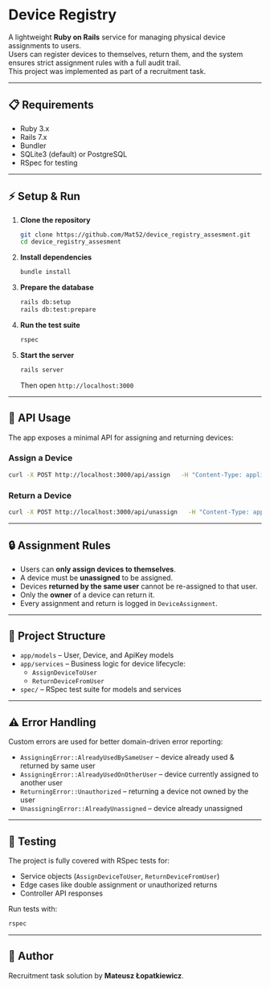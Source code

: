 # Device Registry

A lightweight **Ruby on Rails** service for managing physical device assignments to users.  
Users can register devices to themselves, return them, and the system ensures strict assignment rules with a full audit trail.  
This project was implemented as part of a recruitment task.

---

## 📋 Requirements

- Ruby 3.x  
- Rails 7.x  
- Bundler  
- SQLite3 (default) or PostgreSQL  
- RSpec for testing

---

## ⚡ Setup & Run

1. **Clone the repository**
   ```bash
   git clone https://github.com/Mat52/device_registry_assesment.git
   cd device_registry_assesment
   ```

2. **Install dependencies**
   ```bash
   bundle install
   ```

3. **Prepare the database**
   ```bash
   rails db:setup
   rails db:test:prepare
   ```

4. **Run the test suite**
   ```bash
   rspec
   ```

5. **Start the server**
   ```bash
   rails server
   ```
   Then open `http://localhost:3000`

---

## 📡 API Usage

The app exposes a minimal API for assigning and returning devices:

### Assign a Device
```bash
curl -X POST http://localhost:3000/api/assign   -H "Content-Type: application/json"   -d '{"device": {"serial_number": "ABC123"}}'
```

### Return a Device
```bash
curl -X POST http://localhost:3000/api/unassign   -H "Content-Type: application/json"   -d '{"device": {"serial_number": "ABC123"}}'
```

---

## 🔒 Assignment Rules

- Users can **only assign devices to themselves**.  
- A device must be **unassigned** to be assigned.  
- Devices **returned by the same user** cannot be re-assigned to that user.  
- Only the **owner** of a device can return it.  
- Every assignment and return is logged in `DeviceAssignment`.

---

## 📂 Project Structure

- `app/models` – User, Device, and ApiKey models  
- `app/services` – Business logic for device lifecycle:
  - `AssignDeviceToUser`
  - `ReturnDeviceFromUser`
- `spec/` – RSpec test suite for models and services

---

## ⚠️ Error Handling

Custom errors are used for better domain-driven error reporting:

- `AssigningError::AlreadyUsedBySameUser` – device already used & returned by same user  
- `AssigningError::AlreadyUsedOnOtherUser` – device currently assigned to another user  
- `ReturningError::Unauthorized` – returning a device not owned by the user  
- `UnassigningError::AlreadyUnassigned` – device already unassigned

---

## 🧪 Testing

The project is fully covered with RSpec tests for:

- Service objects (`AssignDeviceToUser`, `ReturnDeviceFromUser`)  
- Edge cases like double assignment or unauthorized returns  
- Controller API responses

Run tests with:

```bash
rspec
```

---

## 👤 Author

Recruitment task solution by **Mateusz Łopatkiewicz**.
